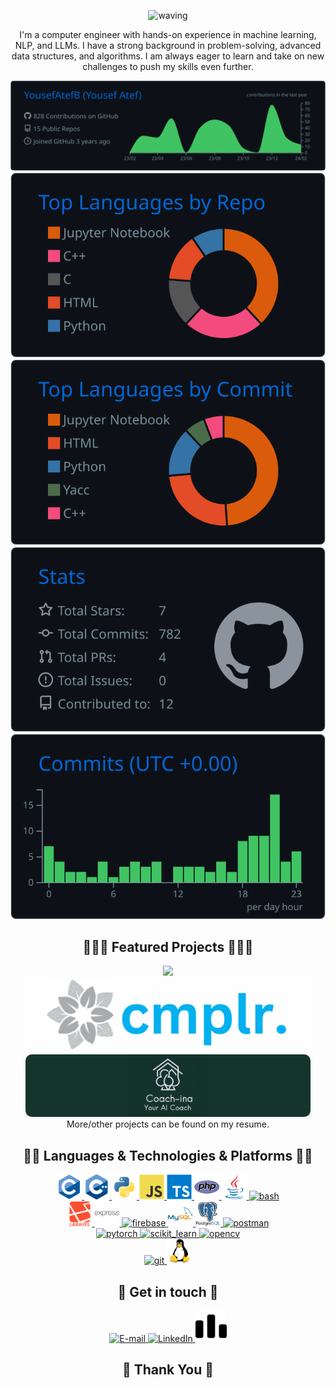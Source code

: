 <div align='center'>

![waving](https://capsule-render.vercel.app/api?type=waving&height=200&text=Hello,%20I'm%20Yousef!&fontAlign=50&fontAlignY=40&color=timeGradient)

</div>

<!-- Section 0 -->
<p align='center'>
I'm a computer engineer with hands-on experience in machine learning, NLP, and LLMs. I have a strong background in problem-solving, advanced data structures, and algorithms. I am always eager to learn and take on new challenges to push my skills even further.
</p>

<!-- Section 1 -->
<div align='center'>

[![](https://raw.githubusercontent.com/YousefAtefB/YousefAtefB/main/profile-summary-card-output/github_dark/0-profile-details.svg)](https://github.com/vn7n24fzkq/github-profile-summary-cards)
[![](https://raw.githubusercontent.com/YousefAtefB/YousefAtefB/main/profile-summary-card-output/github_dark/1-repos-per-language.svg)](https://github.com/vn7n24fzkq/github-profile-summary-cards) [![](https://raw.githubusercontent.com/YousefAtefB/YousefAtefB/main/profile-summary-card-output/github_dark/2-most-commit-language.svg)](https://github.com/vn7n24fzkq/github-profile-summary-cards)
[![](https://raw.githubusercontent.com/YousefAtefB/YousefAtefB/main/profile-summary-card-output/github_dark/3-stats.svg)](https://github.com/vn7n24fzkq/github-profile-summary-cards) [![](https://raw.githubusercontent.com/YousefAtefB/YousefAtefB/main/profile-summary-card-output/github_dark/4-productive-time.svg)](https://github.com/vn7n24fzkq/github-profile-summary-cards)

</div>

<div align='center'> 
  <h2> 👨🏻‍🔧 Featured Projects  👩🏻‍🔬</h2>
	
  <a href="https://github.com/TheBotiverse/Botiverse" >
      <img height="100" src="https://i.imgur.com/5Lje2Ji.png"/>
  </a>
  
  <br>

  <a href="https://github.com/CMPLR-Technologies">
     <img height="120" src="./assets/cmplr.png"/>
  </a>
  
  <br>

  <a href="https://github.com/hoskillua/Coach-ina" >
     <img height="100" src="./assets/Coach-ina.png", style="border-radius: 10px;"/>
  </a>


	
<br>
More/other projects can be found on my resume.
</div>

<!-- Section 2 -->
<div align='center'>
<h2> 👨‍💻 Languages & Technologies & Platforms 👨‍💻 </h2>
    <a href="https://www.cprogramming.com/" target="_blank" rel="noreferrer"> 
        <img src="https://raw.githubusercontent.com/devicons/devicon/master/icons/c/c-original.svg" alt="c" width="40" height="40"/> 
    </a> 
    <a href="https://www.w3schools.com/cpp/" target="_blank" rel="noreferrer"> 
        <img src="https://raw.githubusercontent.com/devicons/devicon/master/icons/cplusplus/cplusplus-original.svg" alt="cplusplus" width="40" height="40"/> 
    </a> 
    <a href="https://www.python.org" target="_blank" rel="noreferrer"> 
        <img src="https://raw.githubusercontent.com/devicons/devicon/master/icons/python/python-original.svg" alt="python" width="40" height="40"/> 
    </a> 
    <!-- <a href="https://nodejs.org" target="_blank" rel="noreferrer"> 
        <img src="https://raw.githubusercontent.com/devicons/devicon/master/icons/nodejs/nodejs-original-wordmark.svg" alt="nodejs" width="40" height="40"/> 
    </a>  -->
    <a href="https://developer.mozilla.org/en-US/docs/Web/JavaScript" target="_blank" rel="noreferrer"> 
        <img src="https://raw.githubusercontent.com/devicons/devicon/master/icons/javascript/javascript-original.svg" alt="javascript" width="40" height="40"/> 
    </a> 
    <a href="https://www.typescriptlang.org/" target="_blank" rel="noreferrer"> 
        <img src="https://raw.githubusercontent.com/devicons/devicon/master/icons/typescript/typescript-original.svg" alt="typescript" width="40" height="40"/> 
    </a> 
    <a href="https://www.php.net" target="_blank" rel="noreferrer"> 
        <img src="https://raw.githubusercontent.com/devicons/devicon/master/icons/php/php-original.svg" alt="php" width="40" height="40"/> 
    </a> 
    <a href="https://www.java.com" target="_blank" rel="noreferrer"> 
        <img src="https://raw.githubusercontent.com/devicons/devicon/master/icons/java/java-original.svg" alt="java" width="40" height="40"/> 
    </a> 
    <a href="https://www.gnu.org/software/bash/" target="_blank" rel="noreferrer"> 
        <img src="https://www.vectorlogo.zone/logos/gnu_bash/gnu_bash-icon.svg" alt="bash" width="40" height="40"/> 
    </a> 
<br>
    <a href="https://laravel.com/" target="_blank" rel="noreferrer"> 
        <img src="https://raw.githubusercontent.com/devicons/devicon/master/icons/laravel/laravel-plain-wordmark.svg" alt="laravel" width="40" height="40"/> 
    </a> 
    <a href="https://expressjs.com" target="_blank" rel="noreferrer"> 
        <img src="https://raw.githubusercontent.com/devicons/devicon/master/icons/express/express-original-wordmark.svg" alt="express" width="40" height="40"/> 
    </a> 
    <a href="https://firebase.google.com/" target="_blank" rel="noreferrer"> 
        <img src="https://www.vectorlogo.zone/logos/firebase/firebase-icon.svg" alt="firebase" width="40" height="40"/> 
    </a> 
    <!-- <a href="https://www.mongodb.com/" target="_blank" rel="noreferrer"> 
        <img src="https://raw.githubusercontent.com/devicons/devicon/master/icons/mongodb/mongodb-original-wordmark.svg" alt="mongodb" width="40" height="40"/> 
    </a>  -->
    <a href="https://www.mysql.com/" target="_blank" rel="noreferrer"> 
        <img src="https://raw.githubusercontent.com/devicons/devicon/master/icons/mysql/mysql-original-wordmark.svg" alt="mysql" width="40" height="40"/> 
    </a> 
    <a href="https://www.postgresql.org" target="_blank" rel="noreferrer"> 
        <img src="https://raw.githubusercontent.com/devicons/devicon/master/icons/postgresql/postgresql-original-wordmark.svg" alt="postgresql" width="40" height="40"/> 
    </a> 
    <a href="https://postman.com" target="_blank" rel="noreferrer"> 
        <img src="https://www.vectorlogo.zone/logos/getpostman/getpostman-icon.svg" alt="postman" width="40" height="40"/> 
    </a>
<br>
    <a href="https://pytorch.org/" target="_blank" rel="noreferrer"> 
        <img src="https://www.vectorlogo.zone/logos/pytorch/pytorch-icon.svg" alt="pytorch" width="40" height="40"/> 
    </a> 
    <a href="https://scikit-learn.org/" target="_blank" rel="noreferrer"> 
        <img src="https://upload.wikimedia.org/wikipedia/commons/0/05/Scikit_learn_logo_small.svg" alt="scikit_learn" width="40" height="40"/> 
    </a> 
    <a href="https://opencv.org/" target="_blank" rel="noreferrer"> 
        <img src="https://www.vectorlogo.zone/logos/opencv/opencv-icon.svg" alt="opencv" width="40" height="40"/> 
    </a> 
<br> 
    <a href="https://git-scm.com/" target="_blank" rel="noreferrer"> 
        <img src="https://www.vectorlogo.zone/logos/git-scm/git-scm-icon.svg" alt="git" width="40" height="40"/> 
    </a> 
    <a href="https://www.linux.org/" target="_blank" rel="noreferrer"> 
        <img src="https://raw.githubusercontent.com/devicons/devicon/master/icons/linux/linux-original.svg" alt="linux" width="40" height="40"/> 
    </a> 
</div>


<!-- Section 3 -->
<!-- <div align='center'>
	<h2> 👨🏻‍🔧 Projects I'm proud of 👨🏻‍🔧</h2>
	<a href="https://github.com/radwaahmed2132000/Auto-Grader">
		<img width="1261" alt="image"
		src="https://user-images.githubusercontent.com/49572294/178153051-34179648-8083-4943-b84d-428333594172.png">
	</a>
<br>
	<a href="https://github.com/EssamWisam/Breaking-RSA-With-Math">
		<img width="1218" alt="image"
		src="https://user-images.githubusercontent.com/49572294/178153277-c5e31687-a0f1-4f84-ba7e-b10bc6671b35.png">
	</a>
<br>
	<a href="https://github.com/AhmadJamal01/Galaxy-Surfers">
	<img width="1043" alt="image"
		src="https://user-images.githubusercontent.com/49572294/178153839-5bec19de-340d-48e5-a18f-24ea23212a76.png">
	</a>
<br>
</div> -->

<!-- Section 4 -->
<div align='center'>
	<h2> 💬 Get in touch 💬 </h2>
	<a href="mailto: YousefAtefB@gmail.com">
	<img src="https://edent.github.io/SuperTinyIcons/images/svg/email.svg" width="50" title="E-mail" />
</a>
	<a href="https://www.linkedin.com/in/YousefAtef/">
	<img src="https://edent.github.io/SuperTinyIcons/images/svg/linkedin.svg" width="50" title="LinkedIn" />
</a>
</a>
	<a href="https://codeforces.com/profile/batyousef">
	<img src="./assets/codeforces.svg" width="50" title="Codeforces" />
</a>
	<!-- <a href="https://stackexchange.com/users/18128205/mohamed-saad">
	<img src="https://edent.github.io/SuperTinyIcons/images/svg/stackexchange.svg" width="50" title="Stack Exchange" />
</a>
	<a href="https://stackoverflow.com/users/13183560/mohamed-saad">
	<img src="https://edent.github.io/SuperTinyIcons/images/svg/stackoverflow.svg" width="50" title="StackOverflow" />
</a> -->

</div>

<!-- Section 5 -->
<div align='center'>
	<h2> 💖 Thank You 💖 </h2>
</div>
